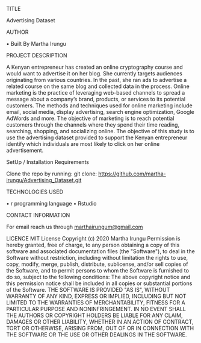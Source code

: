 TITLE

Advertising Dataset


AUTHOR

•	Built By Martha Irungu


PROJECT DESCRIPTION

A Kenyan entrepreneur has created an online cryptography course and would want to advertise it on her blog. She currently targets audiences originating from various countries. In the past, she ran ads to advertise a related course on the same blog and collected data in the process.
Online marketing is the practice of leveraging web-based channels to spread a message about a company’s brand, products, or services to its potential customers. The methods and techniques used for online marketing include email, social media, display advertising, search engine optimization, Google AdWords and more. The objective of marketing is to reach potential customers through the channels where they spend their time reading, searching, shopping, and socializing online.
The objective of this study is to use the advertising dataset provided to support the Kenyan entrepreneur identify which individuals are most likely to click on her online advertisement.



SetUp / Installation Requirements

Clone the repo by running:
git clone: https://github.com/martha-irungu/Advertising_Dataset.git 



TECHNOLOGIES USED

•	r programming language
•	Rstudio


CONTACT INFORMATION

For email reach us through marthairungum@gmail.com



LICENCE
MIT License
Copyright (c) 2020 Martha Irungu
Permission is hereby granted, free of charge, to any person obtaining a copy of this software and associated documentation files (the "Software"), to deal in the Software without restriction, including without limitation the rights to use, copy, modify, merge, publish, distribute, sublicense, and/or sell copies of the Software, and to permit persons to whom the Software is furnished to do so, subject to the following conditions:
The above copyright notice and this permission notice shall be included in all copies or substantial portions of the Software.
THE SOFTWARE IS PROVIDED "AS IS", WITHOUT WARRANTY OF ANY KIND, EXPRESS OR IMPLIED, INCLUDING BUT NOT LIMITED TO THE WARRANTIES OF MERCHANTABILITY, FITNESS FOR A PARTICULAR PURPOSE AND NONINFRINGEMENT. IN NO EVENT SHALL THE AUTHORS OR COPYRIGHT HOLDERS BE LIABLE FOR ANY CLAIM, DAMAGES OR OTHER LIABILITY, WHETHER IN AN ACTION OF CONTRACT, TORT OR OTHERWISE, ARISING FROM, OUT OF OR IN CONNECTION WITH THE SOFTWARE OR THE USE OR OTHER DEALINGS IN THE SOFTWARE.

